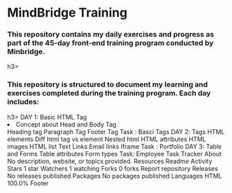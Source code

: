 # MindBridge Training

<h3>This repository contains my daily exercises and progress as part of the 45-day front-end training program conducted by Minbridge.</h3>h3>
<h3>This repository is structured to document my learning and exercises completed during the training program. Each day includes:</h3>h3>
DAY 1:
Basic HTML Tag
<li>Concept about Head and Body Tag</li>
Heading tag
Paragraph Tag
Footer Tag
Task : Basci Tags
DAY 2:
Tags
HTML elements
Diff html tag vs element
Nested html
HTML attributes
HTML images
HTML list
Text Links
Email links 
Iframe
Task : Portfolio
DAY 3:
Table and Forms
Table attributes
Form types
Task: Employee Task Tracker
About
No description, website, or topics provided.
Resources
 Readme
 Activity
Stars
 1 star
Watchers
 1 watching
Forks
 0 forks
Report repository
Releases
No releases published
Packages
No packages published
Languages
HTML
100.0%
Footer
